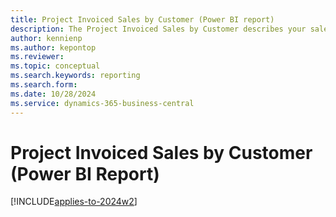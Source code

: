 ```yaml
---
title: Project Invoiced Sales by Customer (Power BI report)
description: The Project Invoiced Sales by Customer describes your sales activities based on each project to specific customers.
author: kennienp
ms.author: kepontop
ms.reviewer: 
ms.topic: conceptual
ms.search.keywords: reporting
ms.search.form: 
ms.date: 10/28/2024
ms.service: dynamics-365-business-central
---
```


# Project Invoiced Sales by Customer (Power BI Report)
[!INCLUDE[applies-to-2024w2](includes/applies-to-2024w2.md)]
